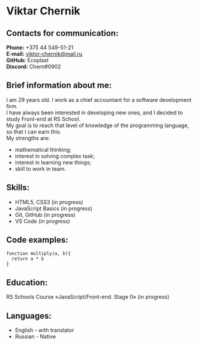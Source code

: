 # Viktar Chernik

## Contacts for communication:
**Phone:** +375 44 549-51-21<br>
**E-mail:** viktor-chernik@mail.ru<br>
**GitHub:** Ecoplast<br>
**Discord:** Chern#0902

## Brief information about me:
I am 29 years old. I work as a chief accountant for a software development firm.<br>
I have always been interested in developing new ones, and I decided to study Front-end at RS School.<br>
My goal is to reach that level of knowledge of the programming language, so that I can earn this.<br>
My strengths are:<br>
- mathematical thinking;
- interest in solving complex task;
- interest in learning new things;
- skill to work in team.

## Skills:
- HTML5, CSS3 (in progress)
- JavaScript Basics (in progress)
- Git, GitHub (in progress)
- VS Code (in progress)

## Code examples:
```
function multiply(a, b){
  return a * b
}
```

## Education:
RS Schools Course «JavaScript/Front-end. Stage 0» (in progress)

## Languages:
- English - with translator
- Russian - Native
